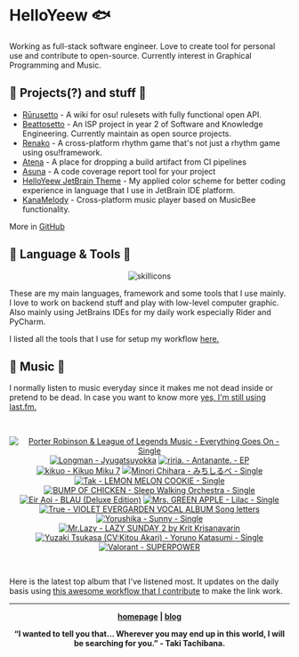 # HelloYeew 🐟

Working as full-stack software engineer. Love to create tool for personal use and contribute to open-source. Currently interest in Graphical Programming and Music.

<!-- <p align=center>
    <img src=https://helloyeew.dev/home.webp style="border-radius: 8px" alt="HelloYeew" />
</p> -->


## 📄 Projects(?) and stuff 📄

- [Rūrusetto](https://rulesets.info/) - A wiki for osu! rulesets with fully functional open API.
- [Beattosetto](https://beatsets.info/) - An ISP project in year 2 of Software and Knowledge Engineering. Currently maintain as open source projects.
- [Renako](https://github.com/HelloYeew/renako) - A cross-platform rhythm game that's not just a rhythm game using osu!framework.
- [Atena](https://github.com/HelloYeew/atena) - A place for dropping a build artifact from CI pipelines
- [Asuna](https://github.com/HelloYeew/asuna) - A code coverage report tool for your project
- [HelloYeew JetBrain Theme](https://plugins.jetbrains.com/plugin/22883-helloyeew-theme) - My applied color scheme for better coding experience in language that I use in JetBrain IDE platform.
- [KanaMelody](https://github.com/HelloYeew/kana-melody) - Cross-platform music player based on MusicBee functionality.

More in [GitHub](https://github.com/HelloYeew?tab=repositories)

## 📇 Language & Tools 📇

<p align=center>
<img src=https://skillicons.dev/icons?i=cs,dotnet,python,django,java,js,ts,html,css,tailwind,prisma,nestjs,express,astro,svelte,php,docker,rider,pycharm,webstorm,idea,vscode,figma alt="skillicons" />
</p>

These are my main languages, framework and some tools that I use mainly. I love to work on backend stuff and play with low-level computer graphic. Also mainly using JetBrains IDEs for my daily work especially Rider and PyCharm.

I listed all the tools that I use for setup my workflow <a href="https://github.com/HelloYeew/workflow-setup">here.</a>

## 🎵 Music 🎵

I normally listen to music everyday since it makes me not dead inside or pretend to be dead. In case you want to know more <a href="https://www.last.fm/user/HelloYeew">yes, I'm still using last.fm.
  
<br>

<!-- lastfm -->
<p align="center"><a href="https://www.last.fm/music/Porter+Robinson+&+League+of+Legends+Music/Everything+Goes+On+-+Single"><img src="https://lastfm.freetls.fastly.net/i/u/64s/1ef499846debcb06403cffeaec9a592e.jpg" title="Porter Robinson & League of Legends Music - Everything Goes On - Single"></a> <a href="https://www.last.fm/music/Longman/Jyugatsuyokka"><img src="https://lastfm.freetls.fastly.net/i/u/64s/077103aafd837bdab029ebcb4a31c1ef.jpg" title="Longman - Jyugatsuyokka"></a> <a href="https://www.last.fm/music/riria./Antanante.+-+EP"><img src="https://lastfm.freetls.fastly.net/i/u/64s/bbbcc7318aa2a157b5736dd65884e77f.png" title="riria. - Antanante. - EP"></a> <a href="https://www.last.fm/music/kikuo/Kikuo+Miku+7"><img src="https://lastfm.freetls.fastly.net/i/u/64s/e1af769852c2919b0c868f8ac4edc925.jpg" title="kikuo - Kikuo Miku 7"></a> <a href="https://www.last.fm/music/Minori+Chihara/%E3%81%BF%E3%81%A1%E3%81%97%E3%82%8B%E3%81%B9+-+Single"><img src="https://lastfm.freetls.fastly.net/i/u/64s/2b8a607db5c5be8da92e95102e464767.jpg" title="Minori Chihara - みちしるべ - Single"></a> <a href="https://www.last.fm/music/Tak/LEMON+MELON+COOKIE+-+Single"><img src="https://lastfm.freetls.fastly.net/i/u/64s/4a58200ddd10768ca279db206e0f561e.jpg" title="Tak - LEMON MELON COOKIE - Single"></a> <a href="https://www.last.fm/music/BUMP+OF+CHICKEN/Sleep+Walking+Orchestra+-+Single"><img src="https://lastfm.freetls.fastly.net/i/u/64s/f7b6787c2092cfdcf9c4b28fd8fe55bd.jpg" title="BUMP OF CHICKEN - Sleep Walking Orchestra - Single"></a> <a href="https://www.last.fm/music/Eir+Aoi/BLAU+(Deluxe+Edition)"><img src="https://lastfm.freetls.fastly.net/i/u/64s/688dbfb6c8961518fdeaf03b73c3ef6a.png" title="Eir Aoi - BLAU (Deluxe Edition)"></a> <a href="https://www.last.fm/music/Mrs.+GREEN+APPLE/Lilac+-+Single"><img src="https://lastfm.freetls.fastly.net/i/u/64s/4a7039f5a45105a335fdb26e15eefb89.jpg" title="Mrs. GREEN APPLE - Lilac - Single"></a> <a href="https://www.last.fm/music/True/VIOLET+EVERGARDEN+VOCAL+ALBUM+Song+letters"><img src="https://lastfm.freetls.fastly.net/i/u/64s/0dd0337499d2906d1780d80a44a6a418.png" title="True - VIOLET EVERGARDEN VOCAL ALBUM Song letters"></a> <a href="https://www.last.fm/music/Yorushika/Sunny+-+Single"><img src="https://lastfm.freetls.fastly.net/i/u/64s/86c5c0e8641608b8b971ed1140621c66.jpg" title="Yorushika - Sunny - Single"></a> <a href="https://www.last.fm/music/Mr.Lazy/LAZY+SUNDAY+2+by+Krit+Krisanavarin"><img src="https://lastfm.freetls.fastly.net/i/u/64s/345b4eb93aa4b32ebd3a121491711443.jpg" title="Mr.Lazy - LAZY SUNDAY 2 by Krit Krisanavarin"></a> <a href="https://www.last.fm/music/Yuzaki+Tsukasa+(CV:Kitou+Akari)/Yoruno+Katasumi+-+Single"><img src="https://lastfm.freetls.fastly.net/i/u/64s/6712aec20f8e31e4caeeb01b57317ecb.png" title="Yuzaki Tsukasa (CV:Kitou Akari) - Yoruno Katasumi - Single"></a> <a href="https://www.last.fm/music/Valorant/SUPERPOWER"><img src="https://lastfm.freetls.fastly.net/i/u/64s/08d417a2958849aa3199720b63574841.jpg" title="Valorant - SUPERPOWER"></a> </p>

<br>

Here is the latest top album that I've listened most. It updates on the daily basis using <a href="https://github.com/melipass/lastfm-to-markdown/">this awesome workflow that I contribute</a> to make the link work.

---

<p align="center"><b><a href="https://helloyeew.dev">homepage</a> | <b><a href="https://helloyeew.dev/blog">blog</a></p>

<p align="center">“I wanted to tell you that… Wherever you may end up in this world, I will be searching for you.” - Taki Tachibana.</p>

